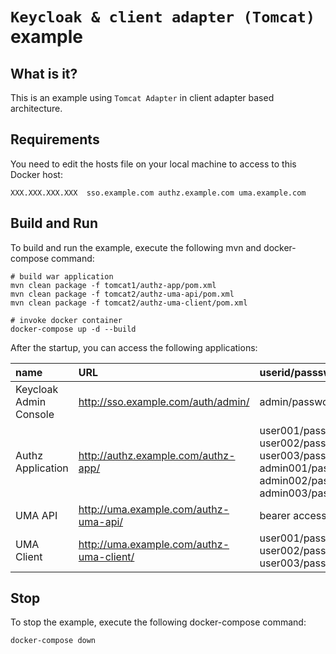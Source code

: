 `Keycloak & client adapter (Tomcat)` example
======================

What is it?
-----------

This is an example using `Tomcat Adapter` in client adapter based architecture.


Requirements
-----------

You need to edit the hosts file on your local machine to access to this Docker host:

   ````
   XXX.XXX.XXX.XXX	sso.example.com authz.example.com uma.example.com
   ````


Build and Run
-----------

To build and run the example, execute the following mvn and docker-compose command:

   ````
   # build war application
   mvn clean package -f tomcat1/authz-app/pom.xml
   mvn clean package -f tomcat2/authz-uma-api/pom.xml
   mvn clean package -f tomcat2/authz-uma-client/pom.xml

   # invoke docker container
   docker-compose up -d --build
   ````

After the startup, you can access the following applications:

|name|URL|userid/passsword|
|:--|:--|:--|
|Keycloak Admin Console|http://sso.example.com/auth/admin/|admin/password|
|Authz Application|http://authz.example.com/authz-app/|user001/password<br>user002/password<br>user003/password<br>admin001/password<br>admin002/password<br>admin003/password<br>|
|UMA API|http://uma.example.com/authz-uma-api/|bearer access only|
|UMA Client|http://uma.example.com/authz-uma-client/|user001/password<br>user002/password<br>user003/password|


Stop
-----------

To stop the example, execute the following docker-compose command:

   ````
   docker-compose down
   ````
